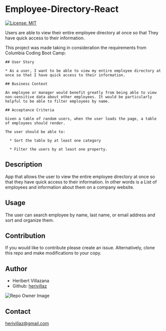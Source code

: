 # Employee-Directory-React

[![License: MIT](https://img.shields.io/badge/License-MIT-blue.svg)](https://opensource.org/licenses/MIT)

Users are able to view their entire employee directory at once so that They have quick access to their information.

This project was made taking in consideration the requirements from Columbia Coding Boot Camp:

```
## User Story

* As a user, I want to be able to view my entire employee directory at once so that I have quick access to their information.

## Business Context

An employee or manager would benefit greatly from being able to view non-sensitive data about other employees. It would be particularly helpful to be able to filter employees by name.

## Acceptance Criteria

Given a table of random users, when the user loads the page, a table of employees should render. 

The user should be able to:

  * Sort the table by at least one category

  * Filter the users by at least one property.

```

## Description

App that allows the user to view the entire employee directory at once so that they have quick access to their information. In other words is a List of employees and information about them on a company website.

## Usage

The user can search employee by name, last name, or email address and sort and organize them.

## Contribution

If you would like to contribute please create an issue. Alternatively, clone this repo and make modifications to your copy.


## Author

* Heribert Villazana
* Github: [herivillaz](https://github.com/herivillaz/)

![Repo Owner Image](https://avatars.githubusercontent.com/herivillaz?s=200)

## Contact

herivillaz@gmail.com